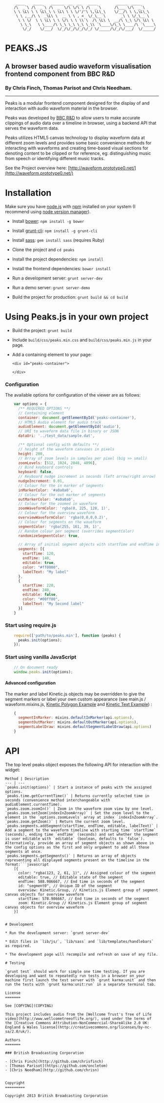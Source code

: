 ```
     ____    ____    ______  __  __   ____         _____  ____
    /\  _`\ /\  _`\ /\  _  \/\ \/\ \ /\  _`\      /\___ \/\  _`\
    \ \ \L\ \ \ \L\_\ \ \L\ \ \ \/'/'\ \,\L\_\    \/__/\ \ \,\L\_\
     \ \ ,__/\ \  _\L\ \  __ \ \ , <  \/_\__ \       _\ \ \/_\__ \
      \ \ \/  \ \ \L\ \ \ \/\ \ \ \\`\  /\ \L\ \  __/\ \_\ \/\ \L\ \
       \ \_\   \ \____/\ \_\ \_\ \_\ \_\\ `\____\/\_\ \____/\ `\____\
        \/_/    \/___/  \/_/\/_/\/_/\/_/ \/_____/\/_/\/___/  \/_____/
```

# PEAKS.JS

## A browser based audio waveform visualisation frontend component from BBC R&D

### By Chris Finch, Thomas Parisot and Chris Needham.

---------------------------------------

Peaks is a modular frontend component designed for the display of and interaction with audio waveform material in the browser.

Peaks was developed by [BBC R&D](http://www.bbc.co.uk/rd) to allow users to make accurate clippings of audio data over a timeline in browser, using a backend API that serves the waveform data.

Peaks utilizes HTML5 canvas technology to display waveform data at different zoom levels and provides some basic convenience methods for interacting with waveforms and creating time-based visual sections for denoting content to be clipped or for reference, eg: distinguishing music from speech or identifying different music tracks.

See the Project overview here: [http://waveform.prototype0.net/](http://waveform.prototype0.net/)

# Installation

Make sure you have [node.js](http://nodejs.org/) with [npm](https://npmjs.org/) installed on your system (I recommend using [node version manager](https://github.com/creationix/nvm)).

* Install [bower](https://github.com/bower/bower): `npm install -g bower`

* Install [grunt-cli](https://github.com/gruntjs/grunt-cli): `npm install -g grunt-cli`

* Install [sass](http://rubygems.org/gems/sass): `gem install sass` (requires Ruby)

* Clone the project and `cd peaks`

* Install the project dependencies: `npm install`

* Install the frontend dependencies: `bower install`

* Run a development server: `grunt server-dev`

* Run a demo server: `grunt server-demo`

* Build the project for production: `grunt build && cd build`

# Using Peaks.js in your own project

* Build the project: `grunt build`

* Include `build/css/peaks.min.css` and `build/css/peaks.min.js` in your page.

* Add a containing element to your page:

      <div id="peaks-container">

      </div>

### Configuration

The available options for configuration of the viewer are as follows:

```javascript
    var options = {
      /** REQUIRED OPTIONS **/
      // Containing element
      container: document.getElementById('peaks-container'),
      // HTML5 Audio element for audio track
      audioElement: document.getElementById('audio'),
      // URI to waveform data file in binary or JSON
      dataUri: '../test_data/sample.dat',

      /** Optional config with defaults **/
      // height of the waveform canvases in pixels
      height: 200,
      // Array of zoom levels in samples per pixel (big >> small)
      zoomLevels: [512, 1024, 2048, 4096],
      // Bind keyboard controls
      keyboard: false,
      // Keyboard nudge increment in seconds (left arrow/right arrow)
      nudgeIncrement: 0.01,
      // Colour for the in marker of segments
      inMarkerColor: '#a0a0a0',
      // Colour for the out marker of segments
      outMarkerColor: '#a0a0a0',
      // Colour for the zoomed in waveform
      zoomWaveformColor: 'rgba(0, 225, 128, 1)',
      // Colour for the overview waveform
      overviewWaveformColor: 'rgba(0,0,0,0.2)',
      // Colour for segments on the waveform
      segmentColor: 'rgba(255, 161, 39, 1)',
      // Random colour per segment (overrides segmentColor)
      randomizeSegmentColor: true,

      // Array of initial segment objects with startTime and endTime in seconds and a boolean for editable
      segments: [{
        startTime: 120,
        endTime: 140,
        editable: true,
        color: "#ff0000",
        labelText: "My label"
      },
      {
        startTime: 220,
        endTime: 240,
        editable: false,
        color: "#00ff00",
        labelText: "My Second label"
      }]
    }
```

### Start using require.js

```javascript
    require(['path/to/peaks.min'], function (peaks) {
      peaks.init(options);
    });
```

### Start using vanilla JavaScript

```javascript
    // On document ready
    window.peaks.init(options);
```

#### Advanced configuration

The marker and label Kinetic.js objects may be overridden to give the segment markers or label your own custom appearance (see main.js / waveform.mixins.js, [Kinetic Polygon Example](http://www.html5canvastutorials.com/kineticjs/html5-canvas-kineticjs-polygon-tutorial/) and [Kinetic Text Example](http://www.html5canvastutorials.com/kineticjs/html5-canvas-kineticjs-text-tutorial/)) :

```javascript
    {
      segmentInMarker: mixins.defaultInMarker(api.options),
      segmentOutMarker: mixins.defaultOutMarker(api.options),
      segmentLabelDraw: mixins.defaultSegmentLabelDraw(api.options)
    }
```

# API

The top level peaks object exposes the following API for interaction with the widget:


    Method | Description
    --- | ---
    `peaks.init(options)` | Start a instance of peaks with the assigned options.
    `peaks.time.getCurrentTime()` | Returns currently selected time in seconds (convenience method interchangeable with audioElement.currentTime).
    `peaks.zoom.zoomIn()` | Zoom in the waveform zoom view by one level.
    `peaks.zoom.setZoom(indexInZoomArray)` | Set the zoom level to the element in the `options.zoomLevels` array at index `indexInZoomArray`.
    `peaks.zoom.getZoom()` | Return the current zoom level.
    `peaks.segments.addSegment(startTime, endTime, editable, labelText)` | Add a segment to the waveform timeline with starting time `startTime` (seconds), ending time `endTime` (seconds) and set whether the segment is user editable with `editable` (boolean, defaults to `false`). Alternatively, provide an array of segment objects as shown above in the config options as the first and only argument to add all those segments at once.
    `peaks.segments.getSegments()` | Returns an array of objects representing all displayed segments present on the timeline in the format:```javascript
        [{
          color: "rgba(123, 2, 61, 1)", // Assigned colour of the segment
          editable: true, // Editable state of the segment
          endTime: 588.986667, // End time in seconds of the segment
          id: "segment0", // Unique ID of the segment
          overview: Kinetic.Group, // Kinetics.js Element group of segment canvas objects for overview waveform
          startTime: 578.986667, // End time in seconds of the segment
          zoom: Kinetic.Group // Kinetics.js Element group of segment canvas objects for overview waveform
        }]
```

# Development

* Run the development server: `grunt server-dev`

* Edit files in `lib/js/`, `lib/sass` and `lib/templates/handlebars` as required.

* The development page will recompile and refresh on save of any file.

# Testing

`grunt test` should work for simple one time testing. If you are developing and want to repeatedly run tests in a browser on your machine first launch the test server with `grunt karma:unit` and then run the tests with `grunt karma:unit:run` in a separate terminal tab.

License
=======

See [COPYING](COPYING)

This project includes audio from the [Wellcome Trust's Tree of Life video](http://www.wellcometreeoflife.org/), used under the terms of the [Creative Commons Attribution-NonCommercial-ShareAlike 2.0 UK: England & Wales license](http://creativecommons.org/licenses/by-nc-sa/2.0/uk/).

Authors
=======

### British Broadcasting Corporation

- [Chris Finch](http://github.com/chrisfinch)
- [Thomas Parisot](https://github.com/oncletom)
- [Chris Needham](http://github.com/chrisn)


Copyright
=========

Copyright 2013 British Broadcasting Corporation
